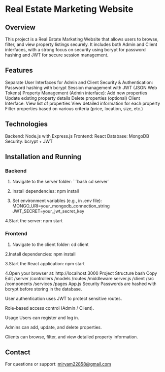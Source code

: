 # Real Estate Marketing Website
## Overview
This project is a Real Estate Marketing Website that allows users to browse, filter, and view property listings securely. It includes both Admin and Client interfaces, with a strong focus on security using bcrypt for password hashing and JWT for secure session management.

## Features
Separate User Interfaces for Admin and Client
Security & Authentication:
Password hashing with bcrypt
Session management with JWT (JSON Web Tokens)
Property Management (Admin interface):
Add new properties
Update existing property details
Delete properties (optional)
Client Interface:
View list of properties
View detailed information for each property
Filter properties based on various criteria (price, location, size, etc.)
## Technologies
Backend: Node.js with Express.js
Frontend: React
Database: MongoDB
Security: bcrypt + JWT
## Installation and Running
### Backend
1. Navigate to the server folder:
```bash cd server`

2. Install dependencies:
npm install

3. Set environment variables (e.g., in .env file):
MONGO_URI=your_mongodb_connection_string JWT_SECRET=your_jwt_secret_key

4.Start the server:
npm start

### Frontend
1. Navigate to the client folder:
cd client

2.Install dependencies:
npm install

3.Start the React application:
npm start

4.Open your browser at:
http://localhost:3000 Project Structure bash Copy Edit /server /controllers /models /routes /middleware server.js /client /src /components /services /pages App.js Security Passwords are hashed with bcrypt before storing in the database.

User authentication uses JWT to protect sensitive routes.

Role-based access control (Admin / Client).

Usage Users can register and log in.

Admins can add, update, and delete properties.

Clients can browse, filter, and view detailed property information.

## Contact
For questions or support: miryam22858@gmail.com

